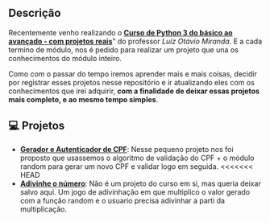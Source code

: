 ## Descrição

Recentemente venho realizando o [**Curso de Python 3 do básico ao avançado - com projetos reais**](https://www.udemy.com/course/python-3-do-zero-ao-avancado/?couponCode=KEEPLEARNING)" do professor *Luiz Otávio Miranda*. E a cada termino de módulo, nos é pedido para realizar um projeto que una os conhecimentos do módulo inteiro.

Como com o passar do tempo iremos aprender mais e mais coisas, decidir por registrar esses projetos nesse repositório e ir atualizando eles com os conhecimentos que irei adquirir, **com a finalidade de deixar essas projetos mais completo, e ao mesmo tempo simples**.


## 💻 Projetos 

- [**Gerador e Autenticador de CPF**](https://github.com/TaeRocha/curso-python-udemy/blob/main/gerador-autenticdor-cpf.py): Nesse pequeno projeto nos foi proposto que usassemos o algoritmo de validação do CPF + o módulo random para gerar um novo CPF e validar logo em seguida. 
<<<<<<< HEAD
- [**Adivinhe o número**](): Não é um projeto do curso em si, mas queria deixar salvo aqui. Um jogo de adivinhação em que multiplico o valor gerado com a função random e o usuario precisa adivinhar a parti da multiplicação.


